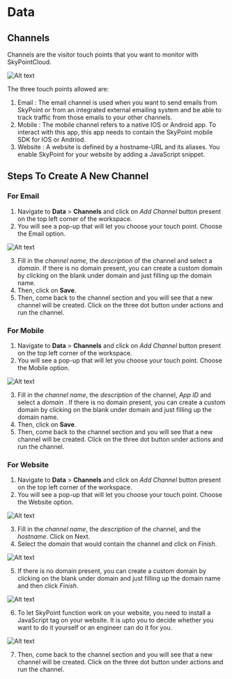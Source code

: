 # Data

## Channels

Channels are the visitor touch points that you want to monitor with SkyPointCloud.

![Alt text](https://github.com/skypointcloud/platform/blob/master/docs/doc_snippets/channel.PNG?raw=true)

The three touch points allowed are:
1. Email : The email channel is used when you want to send emails from SkyPoint or from an integrated external emailing system and be able to track traffic from those emails to your other channels.
2. Mobile : The mobile channel refers to a native IOS or Android app. To interact with this app, this app needs to contain the SkyPoint mobile SDK for IOS or Andriod.
3. Website : A website is defined by a hostname-URL and its aliases. You enable SkyPoint for your website by adding a JavaScript snippet.

## Steps To Create A New Channel

### For Email

1. Navigate to **Data** > **Channels** and click on *Add Channel* button present on the top left corner of the workspace.
2. You will see a pop-up that will let you choose your touch point. Choose the Email option.

![Alt text](https://github.com/skypointcloud/platform/blob/master/docs/doc_snippets/channelviaemail.PNG?raw=true)

3. Fill in the *channel name*, the *description* of the channel and select a *domain*. If there is no domain present, you can create a custom domain by clicking on the blank under domain and just filling up the domain name.
4. Then, click on **Save**.
5. Then, come back to the channel section and you will see that a new channel will be created. Click on the three dot button under actions and run the channel.

### For Mobile

1. Navigate to **Data** > **Channels** and click on *Add Channel* button present on the top left corner of the workspace.
2. You will see a pop-up that will let you choose your touch point. Choose the Mobile option.

![Alt text](https://github.com/skypointcloud/platform/blob/master/docs/doc_snippets/channelviamobile.PNG?raw=true)

3. Fill in the *channel name*, the *description* of the channel, *App ID* and select a *domain* . If there is no domain present, you can create a custom domain by clicking on the blank under domain and just filling up the domain name.
4. Then, click on **Save**.
5. Then, come back to the channel section and you will see that a new channel will be created. Click on the three dot button under actions and run the channel.

### For Website

1. Navigate to **Data** > **Channels** and click on *Add Channel* button present on the top left corner of the workspace.
2. You will see a pop-up that will let you choose your touch point. Choose the Website option.

![Alt text](https://github.com/skypointcloud/platform/blob/master/docs/doc_snippets/channelviawebsite.PNG?raw=true)

3. Fill in the *channel name*, the *description* of the channel, and the *hostname*. Click on Next.
4. Select the *domain* that would contain the channel and click on *Finish*.

![Alt text](https://github.com/skypointcloud/platform/blob/master/docs/doc_snippets/channelviawebsite_step2.PNG?raw=true)

5. If there is no domain present, you can create a custom domain by clicking on the blank under domain and just filling up the domain name and then click *Finish*.

![Alt text](https://github.com/skypointcloud/platform/blob/master/docs/doc_snippets/channelviawebsite_step3.PNG?raw=true)

6. To let SkyPoint function work on your website, you need to install a JavaScript tag on your website. It is upto you to decide whether you want to do it yourself or an engineer can do it for you.

![Alt text](https://github.com/skypointcloud/platform/blob/master/docs/doc_snippets/channelviawebsite_step4.PNG?raw=true)

7. Then, come back to the channel section and you will see that a new channel will be created. Click on the three dot button under actions and run the channel.